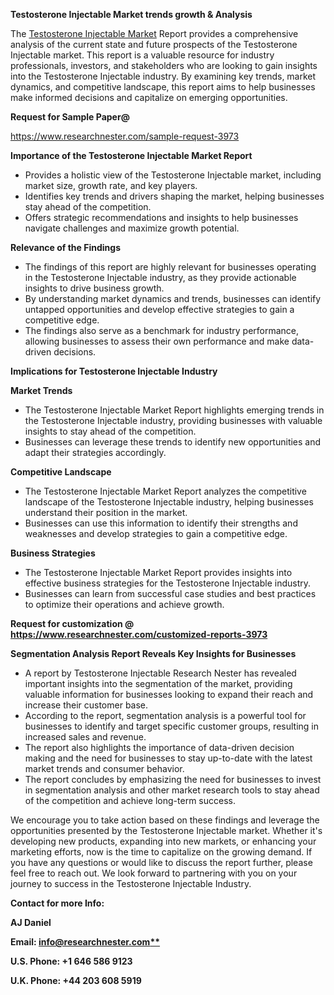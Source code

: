 ﻿<a name="_hlk169704084"></a><a name="_hlk168649135"></a><a name="_hlk167721000"></a>**Testosterone Injectable Market trends growth & Analysis**

The [Testosterone Injectable Market](https://www.researchnester.com/reports/testosterone-injectable-market/3973) Report provides a comprehensive analysis of the current state and future prospects of the Testosterone Injectable market. This report is a valuable resource for industry professionals, investors, and stakeholders who are looking to gain insights into the Testosterone Injectable industry. By examining key trends, market dynamics, and competitive landscape, this report aims to help businesses make informed decisions and capitalize on emerging opportunities.

**Request for Sample Paper@**

<https://www.researchnester.com/sample-request-3973>

**Importance of the Testosterone Injectable Market Report**

- Provides a holistic view of the Testosterone Injectable market, including market size, growth rate, and key players.
- Identifies key trends and drivers shaping the market, helping businesses stay ahead of the competition.
- Offers strategic recommendations and insights to help businesses navigate challenges and maximize growth potential.

**Relevance of the Findings**	

- The findings of this report are highly relevant for businesses operating in the Testosterone Injectable industry, as they provide actionable insights to drive business growth.
- By understanding market dynamics and trends, businesses can identify untapped opportunities and develop effective strategies to gain a competitive edge.
- The findings also serve as a benchmark for industry performance, allowing businesses to assess their own performance and make data-driven decisions.

**Implications for Testosterone Injectable  Industry**

**Market Trends**

- The Testosterone Injectable Market Report highlights emerging trends in the Testosterone Injectable industry, providing businesses with valuable insights to stay ahead of the competition.
- Businesses can leverage these trends to identify new opportunities and adapt their strategies accordingly.

**Competitive Landscape**

- The Testosterone Injectable Market Report analyzes the competitive landscape of the Testosterone Injectable industry, helping businesses understand their position in the market.
- Businesses can use this information to identify their strengths and weaknesses and develop strategies to gain a competitive edge.

**Business Strategies**

- The Testosterone Injectable Market Report provides insights into effective business strategies for the Testosterone Injectable industry.
- Businesses can learn from successful case studies and best practices to optimize their operations and achieve growth.

**Request for customization @ <https://www.researchnester.com/customized-reports-3973>**

**Segmentation Analysis Report Reveals Key Insights for Businesses**

- A report by Testosterone Injectable Research Nester has revealed important insights into the segmentation of the market, providing valuable information for businesses looking to expand their reach and increase their customer base.
- According to the report, segmentation analysis is a powerful tool for businesses to identify and target specific customer groups, resulting in increased sales and revenue.
- The report also highlights the importance of data-driven decision making and the need for businesses to stay up-to-date with the latest market trends and consumer behavior.
- The report concludes by emphasizing the need for businesses to invest in segmentation analysis and other market research tools to stay ahead of the competition and achieve long-term success.

We encourage you to take action based on these findings and leverage the opportunities presented by the Testosterone Injectable market. Whether it's developing new products, expanding into new markets, or enhancing your marketing efforts, now is the time to capitalize on the growing demand. If you have any questions or would like to discuss the report further, please feel free to reach out. We look forward to partnering with you on your journey to success in the Testosterone Injectable Industry.

**Contact for more Info:**

**AJ Daniel**

**Email: [info@researchnester.com**](mailto:info@researchnester.com "mailto:info@researchnester.com")**

**U.S. Phone: +1 646 586 9123**

**U.K. Phone: +44 203 608 5919**




